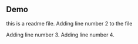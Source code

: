 ## Demo
this is a readme file.
Adding line number 2 to the file

Adding line number 3.
Adding line number 4.

